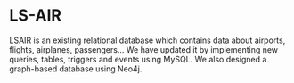 # LS-AIR
LSAIR is an existing relational database which contains data about airports, flights, airplanes, passengers... We have updated it by implementing new queries, tables, triggers and events using MySQL. We also designed a graph-based database using Neo4j.

